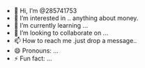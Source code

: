 - 👋 Hi, I’m @285741753
- 👀 I’m interested in .. anything about money.
- 🌱 I’m currently learning ...
- 💞️ I’m looking to collaborate on ...
- 📫 How to reach me .just drop a message..
- 😄 Pronouns: ...
- ⚡ Fun fact: ...

<!---
285741753/285741753 is a ✨ special ✨ repository because its `README.md` (this file) appears on your GitHub profile.
You can click the Preview link to take a look at your changes.
--->
